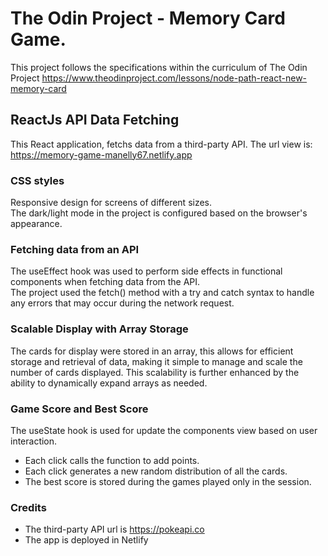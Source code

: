 # The Odin Project - Memory Card Game.
This project follows the specifications within the curriculum of The Odin Project
https://www.theodinproject.com/lessons/node-path-react-new-memory-card


ReactJs API Data Fetching
-------------------------

This React application, fetchs data from a third-party API.
The url view is: https://memory-game-manelly67.netlify.app

### CSS styles ###
Responsive design for screens of different sizes.<br>
The dark/light mode in the project is configured based on the browser's appearance.<br>

### Fetching data from an API ###
The useEffect hook was used to perform side effects in functional components when fetching data from the API.<br>
The project used the fetch() method with a try and catch syntax to handle any errors that may occur during the network request.

### Scalable Display with Array Storage ###
The cards for display were stored in an array, this allows for efficient storage and retrieval of data, making it simple to manage and scale the number of cards displayed. This scalability is further enhanced by the ability to dynamically expand arrays as needed.

### Game Score and Best Score ###
The useState hook is used for update the components view based on user interaction.<br>
- Each click calls the function to add points.
- Each click generates a new random distribution of all the cards.
- The best score is stored during the games played only in the session.


### Credits ###
- The third-party API url is https://pokeapi.co
- The app is deployed in Netlify